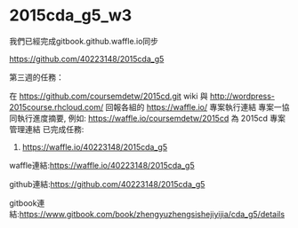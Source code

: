 # 2015cda_g5_w3

我們已經完成gitbook.github.waffle.io同步

https://github.com/40223148/2015cda_g5

第三週的任務：

在 https://github.com/coursemdetw/2015cd.git wiki 與 http://wordpress-2015course.rhcloud.com/ 回報各組的 https://waffle.io/ 專案執行連結
專案一協同執行進度摘要, 例如: https://waffle.io/coursemdetw/2015cd 為 2015cd 專案管理連結
已完成任務:

1. https://waffle.io/40223148/2015cda_g5

waffle連結:https://waffle.io/40223148/2015cda_g5

github連結:https://github.com/40223148/2015cda_g5

gitbook連結:https://www.gitbook.com/book/zhengyuzhengsishejiyijia/cda_g5/details

